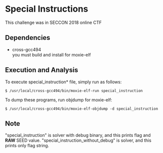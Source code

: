 # Special Instructions
This challenge was in SECCON 2018 online CTF

## Dependencies
- cross-gcc494  
you must build and install for moxie-elf

## Execution and Analysis
To execute special_instruction\* file, simply run as follows:
```
$ /usr/local/cross-gcc494/bin/moxie-elf-run special_instruction
```

To dump these programs, run objdump for moxie-elf:
```
$ /usr/local/cross-gcc494/bin/moxie-elf-objdump -d special_instruction
```

## Note
"special_instruction" is solver with debug binary, and this prints flag and **RAW** SEED value.
"special_instruction_without_debug" is solver, and this prints only flag string.
